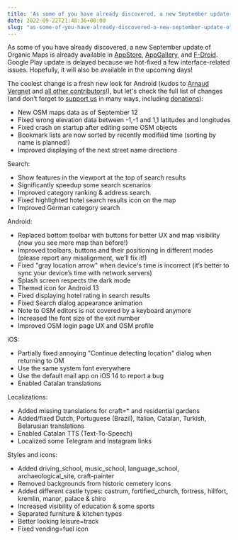 ```yaml
---
title: 'As some of you have already discovered, a new September update of Organic Maps is already available in AppStore, AppGallery, and F-Droid.'
date: 2022-09-22T21:48:36+00:00
slug: "as-some-of-you-have-already-discovered-a-new-september-update-of-organic-maps-is-already-available-in-appstore-appgallery-and-f-droid"
---
```


As some of you have already discovered, a new September update of Organic Maps is already available in [AppStore](https://apps.apple.com/app/organic-maps/id1567437057), [AppGallery](https://appgallery.huawei.com/#/app/C104325611), and [F-Droid](https://f-droid.org/en/packages/app.organicmaps/).
Google Play update is delayed because we hot-fixed a few interface-related issues. Hopefully, it will also be available in the upcoming days!

The coolest change is a fresh new look for Android (kudos to [Arnaud Vergnet](https://github.com/arnaudvergnet) and [all other contributors](https://github.com/organicmaps/organicmaps/graphs/contributors?from=2021-05-17&amp;to=2022-09-22&amp;type=c)!), but let's check the full list of changes (and don’t forget to [support us](https://organicmaps.app/support-us/) in many ways, including [donations](https://organicmaps.app/donate/)):

* New OSM maps data as of September 12
* Fixed wrong elevation data between -1,-1 and 1,1 latitudes and longitudes
* Fixed crash on startup after editing some OSM objects
* Bookmark lists are now sorted by recently modified time (sorting by name is planned!)
* Improved displaying of the next street name directions

Search:
* Show features in the viewport at the top of search results
* Significantly speedup some search scenarios
* Improved category ranking & address search.
* Fixed highlighted hotel search results icon on the map
* Improved German category search

Android:
* Replaced bottom toolbar with buttons for better UX and map visibility (now you see more map than before!)
* Improved toolbars, buttons and their positioning in different modes (please report any misalignment, we’ll fix it!)
* Fixed "gray location arrow" when device's time is incorrect (it’s better to sync your device’s time with network servers)
* Splash screen respects the dark mode
* Themed icon for Android 13
* Fixed displaying hotel rating in search results
* Fixed Search dialog appearance animation
* Note to OSM editors is not covered by a keyboard anymore
* Increased the font size of the exit number
* Improved OSM login page UX and OSM profile

iOS:
* Partially fixed annoying "Continue detecting location" dialog when returning to OM
* Use the same system font everywhere
* Use the default mail app on iOS 14 to report a bug
* Enabled Catalan translations

Localizations:
* Added missing translations for craft=\* and residential gardens
* Added/fixed Dutch, Portuguese (Brazil), Italian, Catalan, Turkish, Belarusian translations
* Enabled Catalan TTS (Text-To-Speech)
* Localized some Telegram and Instagram links

Styles and icons:
* Added driving\_school, music\_school, language\_school, archaeological\_site, craft-painter
* Removed backgrounds from historic cemetery icons
* Added different castle types: castrum, fortified\_church, fortress, hillfort, kremlin, manor, palace & shiro
* Increased visibility of education & some sports
* Separated furniture & kitchen types
* Better looking leisure=track
* Fixed vending=fuel icon
